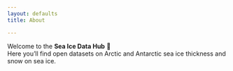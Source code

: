 ```yaml
---
layout: defaults
title: About

---
```



Welcome to the **Sea Ice Data Hub** 🌊  
Here you’ll find open datasets  on Arctic and Antarctic sea ice thickness and snow on sea ice.
